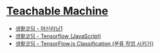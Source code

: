 # [Teachable Machine](https://teachablemachine.withgoogle.com/)

- [생뢀코딩 - 머신러닝1](https://opentutorials.org/course/4548)
- [생뢀코딩 - Tensorflow (JavaScript)](https://opentutorials.org/course/4628)
- [생뢀코딩 - TensorFlow.js Classification (분류 작업 시키기)](https://opentutorials.org/course/4643)
